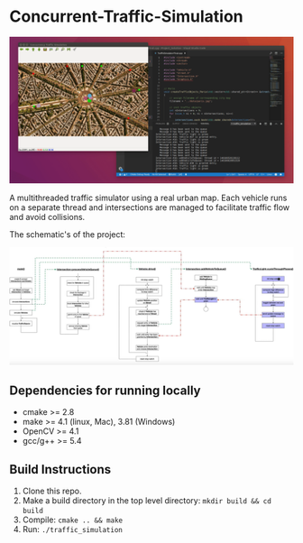 # Concurrent-Traffic-Simulation

<img src="data/traffic_simulation.gif"/>

A multithreaded traffic simulator using a real urban map. Each vehicle runs on a separate thread and intersections are managed to facilitate traffic flow and avoid collisions.

The schematic's of the project:

<img src="data/schematic.png" width="800">

## Dependencies for running locally

- cmake >= 2.8
- make >= 4.1 (linux, Mac), 3.81 (Windows)
- OpenCV >= 4.1
- gcc/g++ >= 5.4

## Build Instructions

1. Clone this repo.
2. Make a build directory in the top level directory: `mkdir build && cd build`
3. Compile: `cmake .. && make`
4. Run: `./traffic_simulation`
